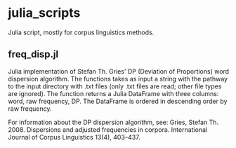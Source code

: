 # julia_scripts
Julia script, mostly for corpus linguistics methods.

## freq_disp.jl

Julia implementation of Stefan Th. Gries' DP (Deviation of Proportions) word dispersion algorithm. The functions takes as input a string with the pathway to the input directory with .txt files (only .txt files are read; other file types are ignored). The function returns a Julia DataFrame with three columns: word, raw frequency, DP. The DataFrame is ordered in descending order by raw frequency.

For information about the DP dispersion algorithm, see:
Gries, Stefan Th. 2008. Dispersions and adjusted frequencies in corpora. International Journal of Corpus Linguistics 13(4), 403–437.

